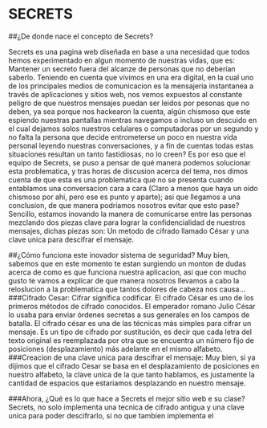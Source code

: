 # SECRETS

##¿De donde nace el concepto de Secrets?

Secrets es una pagina web diseñada en base a una necesidad que todos hemos experimentado en algun momento de nuestras vidas, que es: Mantener un secreto fuera del alcanze de personas que no deberían saberlo. Teniendo en cuenta que vivimos en una era digital, en la cual uno de los principales medios de comunicacion es la mensajeria instantanea a través de aplicaciones y sitios web, nos  vemos expuestos al constante peligro de que nuestros mensajes puedan ser leidos por pesonas que no deben, ya sea porque nos hackearon la cuenta, algún chismoso que este espiendo nuestras pantallas mientras navegamos o incluso un descuido en el cual dejamos solos nuestros celulares o computadoras por un segundo y no falta la persona que decide entrometerse un poco en nuestra vida personal leyendo nuestras conversaciones, y a fin de cuentas todas estas situaciones resultan un tanto fastidiosas, no lo creen? Es por eso que el equipo de Secrets, se puso a pensar de qué manera podemos solucionar esta problematica, y tras horas de discusion acerca del tema, nos dimos cuenta de que esta es una problematica que no se presenta cuando entablamos una conversacion cara a cara (Claro a menos que haya un oido chismoso por ahi, pero ese es punto y aparte); asi que llegamos a una conclusion, de que manera podriamos nosotros evitar que esto pase? Sencillo, estamos inovando la manera de comunicarse entre las personas mezclando dos piezas clave para lograr la confidencialidad de nuestros mensajes, dichas piezas son: Un metodo de cifrado llamado César y una clave unica para descifrar el mensaje.

##¿Cómo funciona este inovador sistema de seguridad?
Muy bien, sabemos que en este momento te estan surgiendo un monton de dudas acerca de como es que funciona nuestra aplicacion, asi que con mucho gusto te vamos a explicar de que manera nosotros llevamos a cabo la reloslucion a la problematica que tantos dolores de cabeza nos causa...
###Cifrado Cesar: 
Cifrar significa codificar. El cifrado César es uno de los primeros métodos de cifrado conocidos. El emperador romano Julio César lo usaba para enviar órdenes secretas a sus generales en los campos de batalla. El cifrado césar es una de las técnicas más simples para cifrar un mensaje. Es un tipo de cifrado por sustitución, es decir que cada letra del texto original es reemplazada por otra que se encuentra un número fijo de posiciones (desplazamiento) más adelante en el mismo alfabeto.
###Creacion de una clave unica para descifrar el mensaje:
Muy bien, si ya dijimos que el cifrado Cesar se basa en el desplazamiento de posiciones en nuestro alfabeto, la clave unica de la que tanto hablamos, es justamente la cantidad de espacios que estariamos desplazando en nuestro mensaje.

###Ahora, ¿Qué es lo que hace a Secrets el mejor sitio web e su clase?
Secrets, no solo implementa una tecnica de cifrado antigua y una clave unica para poder descifrarlo, si no que tambien implementa el 
